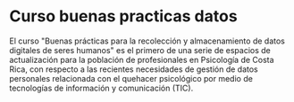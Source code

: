 # Curso buenas practicas datos
  El curso "Buenas prácticas para la recolección y almacenamiento de datos digitales de seres humanos" es el primero de una serie de espacios de actualización para la población de profesionales en Psicología de Costa Rica, con respecto a las recientes necesidades de gestión de datos personales relacionada con el quehacer psicológico por medio de tecnologías de información y comunicación (TIC).
